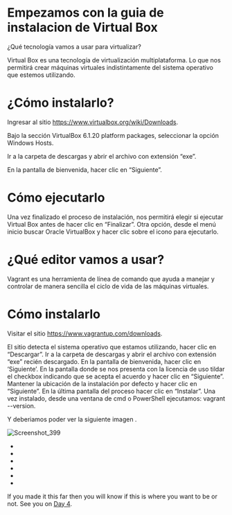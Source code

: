 
# Empezamos con la guia de instalacion de  Virtual Box


¿Qué tecnología vamos a usar para virtualizar?

Virtual Box es una tecnología de virtualización multiplataforma. Lo que nos permitirá crear máquinas virtuales indistintamente del sistema operativo que estemos utilizando.
#

# ¿Cómo instalarlo?

Ingresar al sitio https://www.virtualbox.org/wiki/Downloads.

Bajo la sección VirtualBox 6.1.20 platform packages, seleccionar la opción Windows Hosts.

Ir a la carpeta de descargas y abrir el archivo con extensión “exe”.

En la pantalla de bienvenida, hacer clic en “Siguiente”.

# Cómo ejecutarlo

Una vez finalizado el proceso de instalación, nos permitirá elegir si ejecutar Virtual Box antes de hacer clic en “Finalizar”. Otra opción, desde el menú inicio buscar Oracle VirtualBox y hacer clic sobre el icono para ejecutarlo.

# ¿Qué editor vamos a usar?

Vagrant es una herramienta de línea de comando que ayuda a manejar y controlar de manera sencilla el ciclo de vida de las máquinas virtuales.

# Cómo instalarlo

Visitar el sitio https://www.vagrantup.com/downloads.

El sitio detecta el sistema operativo que estamos utilizando, hacer clic en “Descargar”.
Ir a la carpeta de descargas y abrir el archivo con extensión “exe” recién descargado. 
En la pantalla de bienvenida, hacer clic en ‘Siguiente’.
En la pantalla donde se nos presenta con la licencia de uso tildar el checkbox
indicando que se acepta el acuerdo y hacer clic en “Siguiente”.
Mantener la ubicación de la instalación por defecto y hacer clic en “Siguiente”.
En la última pantalla del proceso hacer clic en “Instalar”.
Una vez instalado, desde una ventana de cmd o PowerShell ejecutamos: vagrant --version.

Y deberiamos poder ver la siguiente imagen .



![Screenshot_399](https://user-images.githubusercontent.com/96561825/169949351-3fd2d919-4353-4064-aa12-4dd3db5714df.png)


-
-
-
-
-
-





If you made it this far then you will know if this is where you want to be or not. See you on [Day 4](day04.md).  
